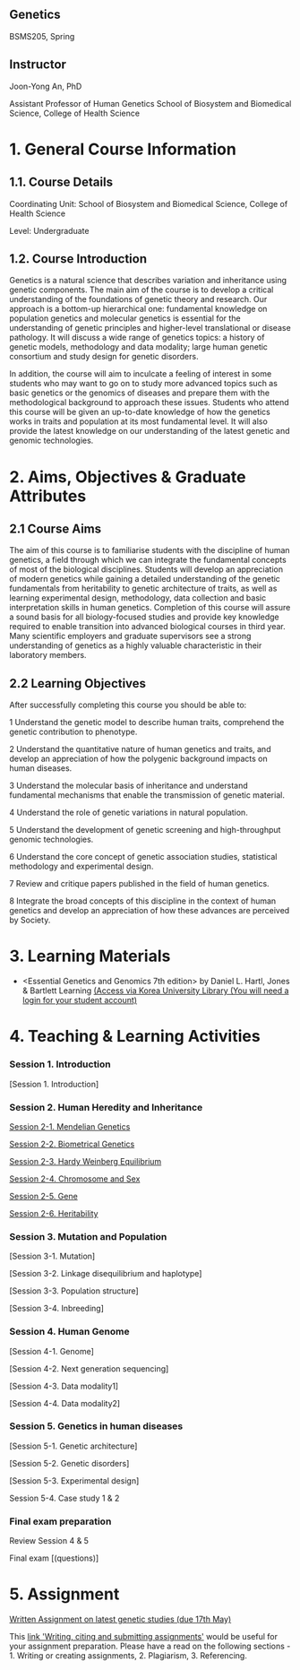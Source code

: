 ## Genetics 
BSMS205, Spring

## Instructor
Joon-Yong An, PhD

Assistant Professor of Human Genetics
School of Biosystem and Biomedical Science, College of Health Science


# 1. General Course Information
## 1.1. Course Details

Coordinating Unit: School of Biosystem and Biomedical Science, College of Health Science

Level: Undergraduate 

## 1.2. Course Introduction
Genetics is a natural science that describes variation and inheritance using genetic components. The main aim of the course is to develop a critical understanding of the foundations of genetic theory and research. Our approach is a bottom-up hierarchical one: fundamental knowledge on population genetics and molecular genetics is essential for the understanding of genetic principles and higher-level translational or disease pathology. It will discuss a wide range of genetics topics: a history of genetic models, methodology and data modality; large human genetic consortium and study design for genetic disorders. 

In addition, the course will aim to inculcate a feeling of interest in some students who may want to go on to study more advanced topics such as basic genetics or the genomics of diseases and prepare them with the methodological background to approach these issues. Students who attend this course will be given an up-to-date knowledge of how the genetics works in traits and population at its most fundamental level. It will also provide the latest knowledge on our understanding of the latest genetic and genomic technologies.


# 2. Aims, Objectives & Graduate Attributes
## 2.1 Course Aims

The aim of this course is to familiarise students with the discipline of human genetics, a field through which we can integrate the fundamental concepts of most of the biological disciplines. Students will develop an appreciation of modern genetics while gaining a detailed understanding of the genetic fundamentals from heritability to genetic architecture of traits, as well as learning experimental design, methodology, data collection and basic interpretation skills in human genetics. Completion of this course will assure a sound basis for all biology-focused studies and provide key knowledge required to enable transition into advanced biological courses in third year. Many scientific employers and graduate supervisors see a strong understanding of genetics as a highly valuable characteristic in their laboratory members.

## 2.2 Learning Objectives

After successfully completing this course you should be able to:

1  Understand the genetic model to describe human traits, comprehend the genetic contribution to phenotype.

2  Understand the quantitative nature of human genetics and traits, and develop an appreciation of how the polygenic background impacts on human diseases.

3  Understand the molecular basis of inheritance and understand fundamental mechanisms that enable the transmission of genetic material.

4  Understand  the role of genetic variations in natural population.

5  Understand the development of genetic screening and high-throughput genomic technologies.

6  Understand the core concept of genetic association studies, statistical methodology and experimental design.

7  Review and critique papers published in the field of human genetics.

8  Integrate the broad concepts of this discipline in the context of human genetics and develop an appreciation of how these advances are perceived by Society.


# 3. Learning Materials

- <Essential Genetics and Genomics 7th edition> by Daniel L. Hartl, Jones & Bartlett Learning [(Access via Korea University Library (You will need a login for your student account)](https://oca.korea.ac.kr/link.n2s?url=http%3A%2F%2Fsearch.ebscohost.com%2Flogin.aspx%3Fdirect%3Dtrue%26scope%3Dsite%26db%3Dnlebk%26db%3Dnlabk%26AN%3D1923641)


# 4. Teaching & Learning Activities


### Session 1. Introduction 

[Session 1. Introduction]

### Session 2. Human Heredity and Inheritance 

[Session 2-1. Mendelian Genetics](https://docs.google.com/presentation/d/1tEW_04VI9SXdT6WLgStrNhzf6JkNj9Lq_gP85cXtCv0/edit?usp=sharing)

[Session 2-2. Biometrical Genetics](https://docs.google.com/presentation/d/1u-e-ytC5tHonohRTwuHQXzwJbmqH0dFJn6edTV0QcHQ/edit?usp=sharing)

[Session 2-3. Hardy Weinberg Equilibrium](https://docs.google.com/presentation/d/1o0hjI4So1NP1M0LkZ8h1TH9Sul3BhcqnuFNM08e5JoQ/edit?usp=sharing)

[Session 2-4. Chromosome and Sex](https://docs.google.com/presentation/d/1Bql_RaWuhyA3-qxN7ptd1gxYHXrPTSNFMzIU36BqscA/edit?usp=sharing)

[Session 2-5. Gene](https://docs.google.com/presentation/d/1tQ31wSuqBeagauwaHGDS1ofnN3vQeq3dSujRpfxsUr0/edit?usp=sharing)

[Session 2-6. Heritability](https://docs.google.com/presentation/d/1RbueXnChI6-qXs3VaRSWLjj26MSfIvVRmr1woR1f884/edit?usp=sharing)

### Session 3. Mutation and Population

[Session 3-1. Mutation]

[Session 3-2. Linkage disequilibrium and haplotype]

[Session 3-3. Population structure]

[Session 3-4. Inbreeding]


### Session 4. Human Genome 

[Session 4-1. Genome]

[Session 4-2. Next generation sequencing]

[Session 4-3. Data modality1]

[Session 4-4. Data modality2]

### Session 5. Genetics in human diseases 

[Session 5-1. Genetic architecture]

[Session 5-2. Genetic disorders]

[Session 5-3. Experimental design]

Session 5-4. Case study 1 & 2 


### Final exam preparation

Review Session 4 & 5 

Final exam [(questions)]


# 5. Assignment

[Written Assignment on latest genetic studies (due 17th May)](https://docs.google.com/document/d/1kgE9Qfi0moSKGuwI8a1J-weHqmV086ez2sbwTODtkfg/edit?usp=sharing)

This [link 'Writing, citing and submitting assignments'](https://web.library.uq.edu.au/research-tools-techniques/assignment-essentials/writing-citing-and-submitting-assignments) would be useful for your assignment preparation. Please have a read on the following sections - 1. Writing or creating assignments, 2. Plagiarism, 3. Referencing.



